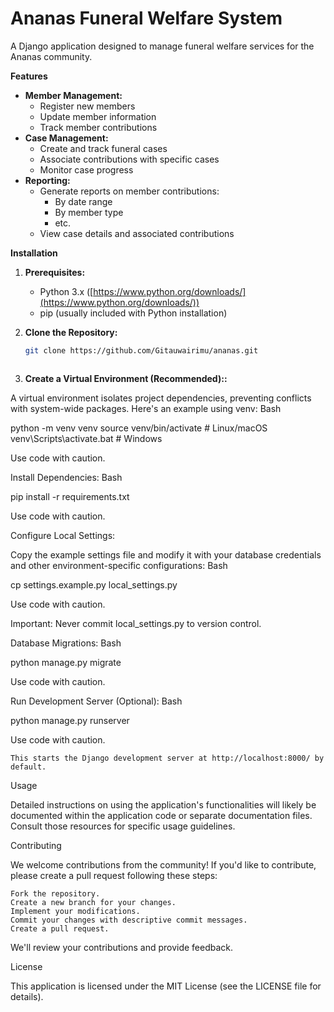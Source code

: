 # Ananas Funeral Welfare System

A Django application designed to manage funeral welfare services for the Ananas community.

**Features**

* **Member Management:**
    * Register new members
    * Update member information
    * Track member contributions
* **Case Management:**
    * Create and track funeral cases
    * Associate contributions with specific cases
    * Monitor case progress
* **Reporting:**
    * Generate reports on member contributions:
        * By date range
        * By member type
        * etc.
    * View case details and associated contributions


**Installation**

1. **Prerequisites:**
    * Python 3.x ([https://www.python.org/downloads/](https://www.python.org/downloads/))
    * pip (usually included with Python installation)

2. **Clone the Repository:**

   ```bash
   git clone https://github.com/Gitauwairimu/ananas.git



3. **Create a Virtual Environment (Recommended)::**

A virtual environment isolates project dependencies, preventing conflicts with system-wide packages. Here's an example using venv:
Bash

python -m venv venv
source venv/bin/activate  # Linux/macOS
venv\Scripts\activate.bat  # Windows

Use code with caution.

Install Dependencies:
Bash

pip install -r requirements.txt

Use code with caution.

Configure Local Settings:

Copy the example settings file and modify it with your database credentials and other environment-specific configurations:
Bash

cp settings.example.py local_settings.py

Use code with caution.

Important: Never commit local_settings.py to version control.

Database Migrations:
Bash

python manage.py migrate

Use code with caution.

Run Development Server (Optional):
Bash

python manage.py runserver

Use code with caution.

    This starts the Django development server at http://localhost:8000/ by default.

Usage

Detailed instructions on using the application's functionalities will likely be documented within the application code or separate documentation files. Consult those resources for specific usage guidelines.

Contributing

We welcome contributions from the community! If you'd like to contribute, please create a pull request following these steps:

    Fork the repository.
    Create a new branch for your changes.
    Implement your modifications.
    Commit your changes with descriptive commit messages.
    Create a pull request.

We'll review your contributions and provide feedback.

License

This application is licensed under the MIT License (see the LICENSE file for details).
